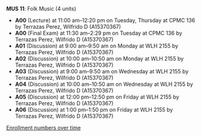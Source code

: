 **MUS 11**: Folk Music (4 units)

- **A00** (Lecture) at 11:00 am–12:20 pm on Tuesday, Thursday at CPMC 136 by Terrazas Perez, Wilfrido D (A15370367)
- **A00** (Final Exam) at 11:30 am–2:29 pm on Tuesday at CPMC 136 by Terrazas Perez, Wilfrido D (A15370367)
- **A01** (Discussion) at 9:00 am–9:50 am on Monday at WLH 2155 by Terrazas Perez, Wilfrido D (A15370367)
- **A02** (Discussion) at 10:00 am–10:50 am on Monday at WLH 2155 by Terrazas Perez, Wilfrido D (A15370367)
- **A03** (Discussion) at 9:00 am–9:50 am on Wednesday at WLH 2155 by Terrazas Perez, Wilfrido D (A15370367)
- **A04** (Discussion) at 10:00 am–10:50 am on Wednesday at WLH 2155 by Terrazas Perez, Wilfrido D (A15370367)
- **A05** (Discussion) at 12:00 pm–12:50 pm on Friday at WLH 2155 by Terrazas Perez, Wilfrido D (A15370367)
- **A06** (Discussion) at 1:00 pm–1:50 pm on Friday at WLH 2155 by Terrazas Perez, Wilfrido D (A15370367)

[Enrollment numbers over time](./MUS11.tsv)
